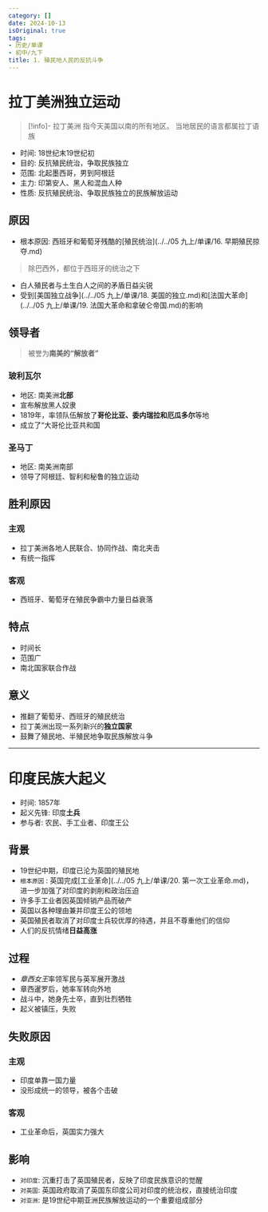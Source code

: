 ```yaml
---
category: []
date: 2024-10-13
isOriginal: true
tags:
- 历史/单课
- 初中/九下
title: 1. 殖民地人民的反抗斗争
---
```

# 拉丁美洲独立运动
> [!info]- 拉丁美洲
> 指今天美国以南的所有地区。
> 当地居民的语言都属拉丁语族
- 时间: 18世纪末19世纪初
- 目的: 反抗殖民统治，争取民族独立
- 范围: 北起墨西哥，男到阿根廷
- 主力: 印第安人、黑人和混血人种
- 性质: 反抗殖民统治、争取民族独立的民族解放运动
## 原因
- 根本原因: 西班牙和葡萄牙残酷的[殖民统治](../../05 九上/单课/16. 早期殖民掠夺.md)
> 除巴西外，都位于西班牙的统治之下
- 白人殖民者与土生白人之间的矛盾日益尖锐
- 受到[美国独立战争](../../05 九上/单课/18. 美国的独立.md)和[法国大革命](../../05 九上/单课/19. 法国大革命和拿破仑帝国.md)的影响
## 领导者
> 被誉为**南美的“解放者”**
### 玻利瓦尔
- 地区: 南美洲**北部**
- 宣布解放黑人奴隶
- 1819年，率领队伍解放了**哥伦比亚、委内瑞拉和厄瓜多尔**等地
- 成立了“大哥伦比亚共和国
### 圣马丁
- 地区: 南美洲南部
- 领导了阿根廷、智利和秘鲁的独立运动
## 胜利原因
### 主观
- 拉丁美洲各地人民联合、协同作战、南北夹击
- 有统一指挥
### 客观
- 西班牙、葡萄牙在殖民争霸中力量日益衰落
## 特点
- 时间长
- 范围广
- 南北国家联合作战
## 意义
- 推翻了葡萄牙、西班牙的殖民统治
- 拉丁美洲出现一系列新兴的**独立国家**
- 鼓舞了殖民地、半殖民地争取民族解放斗争
--- 
# 印度民族大起义
- 时间: 1857年
- 起义先锋: 印度**土兵**
- 参与者: 农民、手工业者、印度王公

## 背景
- 19世纪中期，印度已沦为英国的殖民地
- `根本原因` : 英国完成[工业革命](../../05 九上/单课/20. 第一次工业革命.md)，进一步加强了对印度的剥削和政治压迫
- 许多手工业者因英国倾销产品而破产
- 英国以各种理由兼并印度王公的领地
- 英国殖民者取消了对印度士兵较优厚的待遇，并且不尊重他们的信仰
- 人们的反抗情绪**日益高涨**
## 过程
- *章西女王*率领军民与英军展开激战
- 章西暹罗后，她率军转向外地
- 战斗中，她身先士卒，直到壮烈牺牲
- 起义被镇压，失败
## 失败原因
### 主观
- 印度单靠一国力量
- 没形成统一的领导，被各个击破
### 客观
- 工业革命后，英国实力强大
## 影响
- `对印度`: 沉重打击了英国殖民者，反映了印度民族意识的觉醒
- `对英国`: 英国政府取消了英国东印度公司对印度的统治权，直接统治印度
- `对亚洲`: 是19世纪中期亚洲民族解放运动的一个重要组成部分